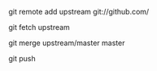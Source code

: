 git remote add upstream git://github.com/

git fetch upstream

git merge upstream/master master

git push

